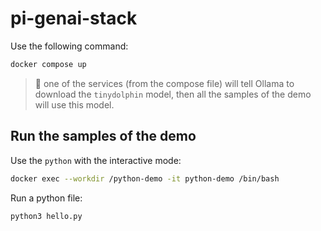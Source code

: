 # pi-genai-stack

Use the following command:

```bash
docker compose up
```

> 👋 one of the services (from the compose file) will tell Ollama to download the `tinydolphin` model, then all the samples of the demo will use this model.

## Run the samples of the demo

Use the `python` with the interactive mode:
```bash
docker exec --workdir /python-demo -it python-demo /bin/bash
```

Run a python file:
```bash
python3 hello.py
```
